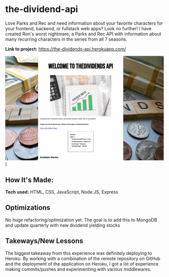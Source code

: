# the-dividend-api

Love Parks and Rec and need information about your favorite characters for your frontend, backend, or fullstack web apps? Look no further! I have created Ron's worst nightmare, a Parks and Rec API with information about many recurring characters in the series from all 7 seasons. 

**Link to project:** https://the-dividends-api.herokuapp.com/

![The Dividends API index screenshot](https://github.com/ChavGill/the-dividend-api/blob/main/public/img/Screen%20Shot%202022-06-09%20at%2011.08.56%20AM.png?raw=true))

## How It's Made:

**Tech used:** HTML, CSS, JavaScript, Node.JS, Express

## Optimizations

No huge refactoring/optimization yet. The goal is to add this to MongoDB and update quarterly with new dividend yielding stocks

## Takeways/New Lessons

The biggest takeaway from this experience was definitely deploying to Heroku. By working with a combination of the remote repository on GitHub and the deployment of the application on Heroku, I got a lot of experience making commits/pushes and experimenting with various middlewares. 

